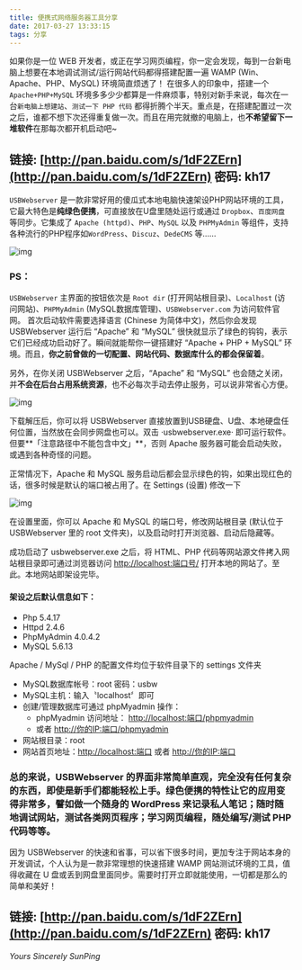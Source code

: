 ```yaml
---
title: 便携式网络服务器工具分享
date: 2017-03-27 13:33:15
tags: 分享
---
```


如果你是一位 WEB 开发者，或正在学习网页编程，你一定会发现，每到一台新电脑上想要在本地调试测试/运行网站代码都得搭建配置一遍 WAMP (Win、Apache、PHP、MySQL) 环境简直烦透了！
在很多人的印象中，搭建一个 `Apache+PHP+MySQL` 环境多多少少都算是一件麻烦事，特别对新手来说，每次在一台`新电脑上想建站`、`测试一下 PHP 代码` 都得折腾个半天。重点是，在搭建配置过一次之后，谁都不想下次还得重复做一次。而且在用完就撤的电脑上，也**不希望留下一堆软件**在那每次都开机启动吧~

<!--more-->

## 链接: [http://pan.baidu.com/s/1dF2ZErn](http://pan.baidu.com/s/1dF2ZErn) 密码: kh17

`USBWebserver` 是一款非常好用的傻瓜式本地电脑快速架设PHP网站环境的工具，它最大特色是**纯绿色便携**，可直接放在U盘里随处运行或通过 `Dropbox`、`百度网盘`等同步。它集成了 `Apache (httpd)`、`PHP`、`MySQL` 以及 `PHPMyAdmin` 等组件，支持各种流行的PHP程序如`WordPress`、`Discuz`、`DedeCMS` 等……

![img](http://7xjdah.com1.z0.glb.clouddn.com/pic2016080807.png)

### PS：

`USBWebserver` 主界面的按钮依次是 `Root dir` (打开网站根目录)、`Localhost` (访问网站)、`PHPMyAdmin` (MySQL数据库管理)、`USBWebserver.com` 为访问软件官网。
首次启动软件需要选择语言 (Chinese 为简体中文)，然后你会发现 USBWebserver 运行后 “Apache” 和 “MySQL” 很快就显示了绿色的钩钩，表示它们已经成功启动好了。瞬间就能帮你一键搭建好 “Apache + PHP + MySQL” 环境。而且，**你之前曾做的一切配置、网站代码、数据库什么的都会保留着**。

另外，在你关闭 USBWebserver 之后，“Apache” 和 “MySQL” 也会随之关闭，并**不会在后台占用系统资源**，也不必每次手动去停止服务，可以说非常省心方便。

![img](http://7xjdah.com1.z0.glb.clouddn.com/pic2016080808.png)

下载解压后，你可以将 USBWebserver 直接放置到USB硬盘、U盘、本地硬盘任何位置，当然放在会同步网盘也可以。双击 ·usbwebserver.exe· 即可运行软件。但要**「注意路径中不能包含中文」**，否则 Apache 服务器可能会启动失败，或遇到各种奇怪的问题。

正常情况下，Apache 和 MySQL 服务启动后都会显示绿色的钩，如果出现红色的话，很多时候是默认的端口被占用了。在 Settings (设置) 修改一下

![img](http://7xjdah.com1.z0.glb.clouddn.com/pic2016080809.png)

在设置里面，你可以 Apache 和 MySQL 的端口号，修改网站根目录 (默认位于 USBWebserver 里的 root 文件夹)，以及启动时打开浏览器、启动后隐藏等。

成功启动了 usbwebserver.exe 之后，将 HTML、PHP 代码等网站源文件拷入网站根目录即可通过浏览器访问 [http://localhost:端口号/](http://localhost:%E7%AB%AF%E5%8F%A3%E5%8F%B7/) 打开本地的网站了。至此。本地网站即架设完毕。

#### 架设之后默认信息如下：

- Php 5.4.17
- Httpd 2.4.6
- PhpMyAdmin 4.0.4.2
- MySQL 5.6.13

Apache / MySql / PHP 的配置文件均位于软件目录下的 settings 文件夹

- MySQL数据库帐号：root 密码：usbw
- MySQL主机：输入〝localhost〞即可
- 创建/管理数据库可通过 phpMyadmin 操作：
  - phpMyadmin 访问地址： [http://localhost:端口/phpmyadmin](http://localhost:%E7%AB%AF%E5%8F%A3/phpmyadmin)
  - 或者 [http://你的IP:端口/phpmyadmin](http://xn--ip-0p3cm89l:%E7%AB%AF%E5%8F%A3/phpmyadmin)
- 网站根目录：root
- 网站首页地址：[http://localhost:端口](http://localhost:%E7%AB%AF%E5%8F%A3/) 或者 [http://你的IP:端口](http://xn--ip-0p3cm89l:%E7%AB%AF%E5%8F%A3/)

### 总的来说，USBWebserver 的界面非常简单直观，完全没有任何复杂的东西，即使是新手们都能轻松上手。绿色便携的特性让它的应用变得非常多，譬如做一个随身的 WordPress 来记录私人笔记；随时随地调试网站，测试各类网页程序；学习网页编程，随处编写/测试 PHP 代码等等。

因为 USBWebserver 的快速和省事，可以省下很多时间，更加专注于网站本身的开发调试，个人认为是一款非常理想的快速搭建 WAMP 网站测试环境的工具，值得收藏在 U 盘或丢到网盘里面同步。需要时打开立即就能使用，一切都是那么的简单和美好！

## 链接: [http://pan.baidu.com/s/1dF2ZErn](http://pan.baidu.com/s/1dF2ZErn) 密码: kh17

*Yours Sincerely SunPing*